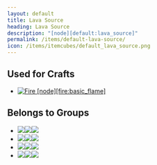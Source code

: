 ```yaml
---
layout: default
title: Lava Source
heading: Lava Source
description: "[node][default:lava_source]"
permalink: /items/default-lava-source/
icon: /items/itemcubes/default_lava_source.png
---
```



## Used for Crafts

<ul class="list-items clearfix">
    <li><a href="{{site.baseurl}}/items/fire-basic-flame/"><img src="{{site.baseurl}}/assets/img/items/itemcubes/fire_basic_flame.png" data-toggle="tooltip" title="Fire [node][fire:basic_flame]"></a></li>
</ul>


## Belongs to Groups

<ul class="list-items clearfix">
    <li><a href="{{site.baseurl}}/items/group-hot/"><span class="item-group" data-toggle="tooltip" title="Group Hot [group][hot]"><img src="{{site.baseurl}}/assets/img/items/itemcubes/default_lava_source.png"><img src="{{site.baseurl}}/assets/img/transparent.png"><img src="{{site.baseurl}}/assets/img/transparent.png"></span></a></li>
    <li><a href="{{site.baseurl}}/items/group-igniter/"><span class="item-group" data-toggle="tooltip" title="Group Igniter [group][igniter]"><img src="{{site.baseurl}}/assets/img/items/itemcubes/default_lava_source.png"><img src="{{site.baseurl}}/assets/img/items/itemcubes/fire_basic_flame.png"><img src="{{site.baseurl}}/assets/img/transparent.png"></span></a></li>
    <li><a href="{{site.baseurl}}/items/group-lava/"><span class="item-group" data-toggle="tooltip" title="Group Lava [group][lava]"><img src="{{site.baseurl}}/assets/img/items/itemcubes/default_lava_source.png"><img src="{{site.baseurl}}/assets/img/transparent.png"><img src="{{site.baseurl}}/assets/img/transparent.png"></span></a></li>
    <li><a href="{{site.baseurl}}/items/group-liquid/"><span class="item-group" data-toggle="tooltip" title="Group Liquid [group][liquid]"><img src="{{site.baseurl}}/assets/img/items/itemcubes/default_lava_source.png"><img src="{{site.baseurl}}/assets/img/items/itemcubes/default_water_source.png"><img src="{{site.baseurl}}/assets/img/transparent.png"></span></a></li>
</ul>

